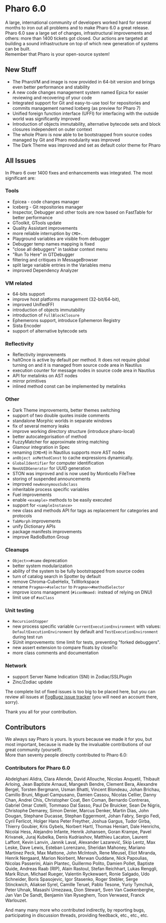 # Pharo 6.0 

A large, international community of developers worked hard for several months to iron out all problems and to make Pharo 6.0 a great release. 
Pharo 6.0 saw a large set of changes, infrastructural improvements and others: more than 1400 tickets got closed. 
Our actions are targeted at building a sound infrastructure on top of which new generation of systems can be built.  
Remember that Pharo is your open-source system!

## New Stuff

- The PharoVM and image is now provided in 64-bit version and brings even better performance and stability
- A new code changes management system named Epica for easier reviewing and recovering of your code
- Integrated support for Git and easy-to-use tool for repositories and commits management named Iceberg (as preview for Pharo 7)
- Unified foreign function interface (UFFI) for interfacing with the outside world was significantly improved
- Introduction of objects immutability, alternative bytecode sets and block closures independent on outer context 
- The whole Pharo is now able to be bootstrapped from source codes managed by Git and Pharo modularity was improved
- The Dark Theme was improved and set as default color theme for Pharo

## All Issues

In Pharo 6 over 1400 fixes and enhancements was integrated. The most significant are:

### Tools

- Epicea - code changes manager
- Iceberg - Git repositories manager
- Inspector, Debugger and other tools are now based on FastTable for better performance
- GToolkit, GTools update
- Quality Assistant improvements
- more reliable interruption by `CMD+.`
- Playground variables are visible from debugger
- Debugger temp names mapping is fixed
- "close all debuggers" in taskbar context menu
- "Run To Here" in GTDebugger
- filtering and critiques in MessageBrowser
- split large variable entries in the Variables menu
- improved Dependency Analyzer

### VM related

- 64-bits support
- improve host platforms management (32-bit/64-bit), 
- improved UnifiedFFI
- introduction of objects immutability
- introduction of `FullBlockClosure`
- Ephemerons support, introduce Ephemeron Registry
- Sista Encoder
- support of alternative bytecode sets

### Reflectivity

- Reflectivity improvements
- haltOnce is active by default per method. It does not require global turning on and it is managed from source code area in Nautilus
- execution counter for message nodes in source code area in Nautilus
- API for metalinks on AST nodes
- mirror primitives
- inlined method const can be implemented by metalinks

### Other

- Dark Theme improvements, better themes switching
- support of two double quotes inside comments
- standalone Morphic worlds in separate windows
- fix of several memory leaks
- improve working directory structure (introduce pharo-local)
- better autocategorisation of method
- FuzzyMatcher for approximate string matching
- Glamour integration in Spec
- renaming (`CMD+R`) in Nautilus supports more AST nodes
- `anObject asMethodConst` to cache expressions dynamically.
- `GlobalIdentifier` for computer identification
- `NeoUUIDGenerator` for UUID generation
- STON was improved and is now used by Monticello FileTree
- storing of suspended announcements 
- improved `newAnonymousSubclass`
- inheritable process specific variables
- Fuel improvements
- enable `<example>` methods to be easily executed
- support for `<sampleInstance>`
- new class and methods API for tags as replacement for categories and protocols
- `TabMorph` improvements
- unify Dictionary APIs
- package manifests improvements
- improve RadioButton Group

### Cleanups

- `Object>>#name` deprecation
- better system modularization
- ability of the system to be fully bootstrapped from source codes
- turn of catalog search in Spotter by default
- remove Chroma-CubeHelix, TxWorkspace
- rename `Pragma>>#selector` to `Pragma>>#methodSelector`
- improve icons management (`#iconNmaed:` instead of relying on DNU)
- limit use of `#asClass`

### Unit testing

- `RecursionStopper`
- new process specific variable `CurrentExecutionEnvironment` with values: `DefaultExecutionEnvironment` by default and `TestExecutionEnvironment` during test run
- SUnit improvements: time limit for tests, preventing "forked debuggers".
- new assert extension to compare floats by closeTo:
- more class comments and documentation

### Network

- support Server Name Indication (SNI) in Zodiac/SSLPlugin
- Zinc/Zodiac update

The complete list of fixed issues is too big to be placed here, but you can review all issues at [FogBugz issue tracker](https://pharo.fogbugz.com) (you will need an account there, sorry). 

Thank you all for your contribution.

## Contributors

We always say Pharo is yours. Is yours because we made it for you, but most important, because is made by the invaluable contributions of our great community (yourself).  
More than seventy people directly contributed to Pharo 6.0: 

### Contributors for Pharo 6.0

Abdelghani Alidra,  Clara Allende,  David Allouche,  Nicolas Anquetil,  Thibault Arloing,  Jean Baptiste Arnaud,  Mangesh Bendre,  Clement Bera,  Alexandre Bergel,  Torsten Bergmann,  Usman Bhatti,  Vincent Blondeau,  Johan Brichau,  Camillo Bruni,  Miguel Campusano, Damien Cassou,  Nicolas Cellier,  Danny Chan,  Andrei Chis,  Christopher Coat,  Ben Coman,  Bernardo Contreras,  Gabriel Omar Cotelli,  Tommaso Dal Sasso,  Paul De Bruicker,  Sean De Nigris,  Christophe Demarey,  Simon Denier,  Marcus Denker,  Martin Dias,  John Dougan,  Stephane Ducasse,  Stephan Eggermont,  Johan Fabry,  Sergio Fedi,  Cyril Ferlicot,  Holger Hans Peter Freyther,  Joshua Gargus,  Tudor Girba,  Thierry Goubier,  Kris Gybels,  Norbert Hartl,  Thomas Heniart,  Dale Henrichs,  Nicolai Hess,  Alejandro Infante,  Henrik Johansen, Goran Krampe,  Pavel Krivanek,  Juraj Kubelka,  Denis Kudriashov,  Matthieu Lacaton, Laurent Laffont,  Kevin Lanvin,  Jannik Laval,  Alexander Lazarević, Skip Lentz,  Max Leske,  Dave Lewis, Esteban Lorenzano,  Sheridan Mahoney,  Mariano Martinez Peck, Max Mattone,  John McIntosh,  Rene Meusel,  Eliot Miranda,  Henrik Nergaard,  Marion Noirbent,  Merwan Ouddane,  Nick Papoulias,  Nicolas Passerini,  Alain Plantec,  Guillermo Polito,  Damien Pollet,  Baptiste Quide,  Andreas Raab (RIP),  Alain Rastoul,  Stefan Reichhart,  Lukas Renggli,  Mark Rizun,  Michael Rueger,  Valentin Ryckewaert,  Ronie Salgado,  Udo Schneider,  Boris Spasojevic,  Igor Stasenko,  Roger Stebler,  Serge Stinckwich,  Aliaksei Syrel,  Camille Teruel,  Pablo Tesone,  Yuriy Tymchuk,  Peter Uhnak,  Masashi Umezawa,  Dion Stewart, Sven Van Caekenberghe,  Jan Van De Sandt,  Benjamin Van Ryseghem,  Toon Verwaest,  Franck Warlouzet.

And many many more who contributed indirectly, by reporting bugs, participating in discussion threads, providing feedback, etc., etc., etc.
